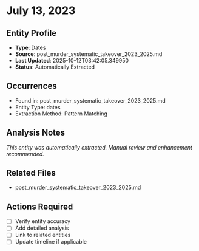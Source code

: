 # July 13, 2023

## Entity Profile
- **Type**: Dates
- **Source**: post_murder_systematic_takeover_2023_2025.md
- **Last Updated**: 2025-10-12T03:42:05.349950
- **Status**: Automatically Extracted

## Occurrences
- Found in: post_murder_systematic_takeover_2023_2025.md
- Entity Type: dates
- Extraction Method: Pattern Matching

## Analysis Notes
*This entity was automatically extracted. Manual review and enhancement recommended.*

## Related Files
- post_murder_systematic_takeover_2023_2025.md

## Actions Required
- [ ] Verify entity accuracy
- [ ] Add detailed analysis
- [ ] Link to related entities
- [ ] Update timeline if applicable

